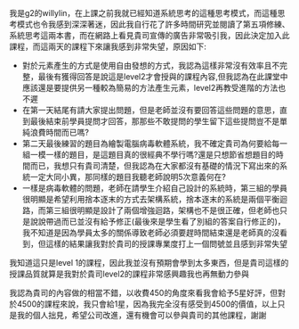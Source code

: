 我是g2的willylin，在上課之前我就已經知道系統思考的這種思考模式，而這種思考模式也令我感到深深著迷，因此我自行花了許多時間研究並閱讀了第五項修練、系統思考這兩本書，而在網路上看見貴司宣傳的廣告非常吸引我，因此決定加入此課程，而這兩天的課程下來讓我感到非常失望，原因如下:
- 對於元素產生的方式是使用自由發想的方式，我認為這樣非常沒有效率且不完整，最後有獲得回答是說這是level2才會授與的課程內容,但我認為在此課堂中應該還是要提供另一種較為簡易的方法產生元素，level2再教受進階的方法也不遲
- 在第一天結尾有請大家提出問題，但是老師並沒有要回答這些問題的意思，直到最後結束前學員提問才回答，那那些不敢提問的學生留下這些提問豈不是單純浪費時間而已嗎?
- 第二天最後練習的題目為繪製電腦病毒軟體系統，我不確定貴司為何要給每一組一模一樣的題目，是這題目真的很經典不學行嗎?還是只想節省想題目的時間而已，我想只有貴司清楚，但我認為在大家都沒有基礎的情況下寫出來的系統一定大同小異，那同樣的題目我聽老師說明5次意義何在?
- 一樣是病毒軟體的問題，老師在請學生介紹自己設計的系統時，第三組的學員很明顯是希望利用捨本逐末的方式去架構系統，捨本逐末的系統是兩個平衡迴路，而第三組很明顯是設計了兩個增強迴路，架構也不是很正確，但老師也只是說說帶過而已並沒有給予修正(最後來是學生看了別組的答案自行修正的)，我不知道是因為學員太多的關係導致老師必須要趕時間結束還是老師真的沒看到，但這樣的結果讓我對於貴司的授課專業度打上一個問號並且感到非常失望

我知道這只是level 1的課程，因此我並沒有預期會學到太多東西，但是貴司這樣的授課品質就算是我對於貴司level2的課程非常感興趣我也再無動力參與

我認為貴司的內容做的相當不錯，以收費450的角度來看我會給予5星好評，但對於4500的課程來說，我只會給1星，因為我完全沒有感受到4500的價值，以上只是我的個人拙見，希望公司改進，還有機會可以參與貴司的其他課程，謝謝